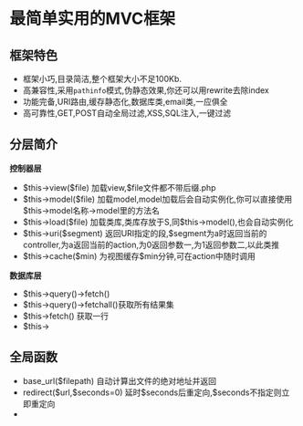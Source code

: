 
<html>
<head>
	<h1>最简单实用的MVC框架</h1>
</head>
<body>
<h2>框架特色</h2>
<ul>
<li>框架小巧,目录简洁,整个框架大小不足100Kb.</li>
<li>高兼容性,采用<code>pathinfo</code>模式,伪静态效果,你还可以用rewrite去除index</li>
<li>功能完备,URI路由,缓存静态化,数据库类,email类,一应俱全</li>
<li>高可靠性,GET,POST自动全局过滤,XSS,SQL注入,一键过滤</li>
</ul>

<h2>分层简介</h2>
<b>控制器层</b>
<ul>
<li>$this->view($file) 加载view,$file文件都不带后缀.php</li>
<li>$this->model($file) 加载model,model加载后会自动实例化,你可以直接使用$this->model名称->model里的方法名</li>
<li>$this->load($file) 加载类库,类库存放于S,同$this->model(),也会自动实例化</li>
<li>$this->uri($segment) 返回URI指定的段,$segment为a时返回当前的controller,为a返回当前的action,为0返回参数一,为1返回参数二,以此类推</li>
<li>$this->cache($min) 为视图缓存$min分钟,可在action中随时调用</li>
</ul>

<b>数据库层</b>
<ul>

<li>$this->query()->fetch()</li>
<li>$this->query()->fetchall()获取所有结果集</li>
<li>$this->fetch() 获取一行</li>
<li>$this-></li>


</ul>

<h2>全局函数</h2>
<ul>
<li>base_url($filepath) 自动计算出文件的绝对地址并返回</li>
<li>redirect($url,$seconds=0) 延时$seconds后重定向,$seconds不指定则立即重定向</li>
<li></li>
</ul>
</body>
</html>